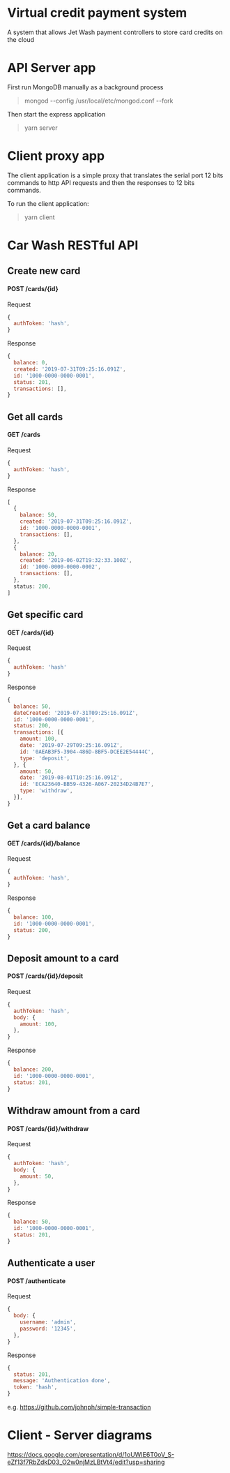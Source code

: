 # Virtual credit payment system
A system that allows Jet Wash payment controllers to store card credits on the cloud

# API Server app
First run MongoDB manually as a background process
> mongod --config /usr/local/etc/mongod.conf --fork

Then start the express application
> yarn server


# Client proxy app
The client application is a simple proxy that translates the serial port 12 bits commands to http API requests and then the responses to 12 bits commands.

To run the client application:
> yarn client

# Car Wash RESTful API

## Create new card
#### **POST /cards/{id}**

Request
```javascript
{
  authToken: 'hash',
}
```

Response
```javascript
{
  balance: 0,
  created: '2019-07-31T09:25:16.091Z',
  id: '1000-0000-0000-0001',
  status: 201,
  transactions: [],
}
```

## Get all cards
#### **GET /cards**

Request 
```javascript
{
  authToken: 'hash',
}
```

Response
```javascript
[
  {
    balance: 50,
    created: '2019-07-31T09:25:16.091Z',
    id: '1000-0000-0000-0001',
    transactions: [],
  },
  {
    balance: 20,
    created: '2019-06-02T19:32:33.100Z',
    id: '1000-0000-0000-0002',
    transactions: [],
  },
  status: 200,
]
```

## Get specific card
#### **GET /cards/{id}**

Request 
```javascript
{
  authToken: 'hash'
}
```
Response
```javascript
{
  balance: 50,
  dateCreated: '2019-07-31T09:25:16.091Z',
  id: '1000-0000-0000-0001',
  status: 200,
  transactions: [{
    amount: 100,
    date: '2019-07-29T09:25:16.091Z',
    id: '0AEAB3F5-3904-486D-8BF5-DCEE2E54444C',
    type: 'deposit',
  }, {
    amount: 50,
    date: '2019-08-01T10:25:16.091Z',
    id: 'ECA23640-BB59-4326-A067-20234D24B7E7',
    type: 'withdraw',
  }],
}
```

## Get a card balance 
#### **GET /cards/{id}/balance**
Request 
```javascript
{
  authToken: 'hash',
}
```
Response
```javascript
{
  balance: 100,
  id: '1000-0000-0000-0001',
  status: 200,
}
```

## Deposit amount to a card
#### **POST /cards/{id}/deposit**

Request 
```javascript
{
  authToken: 'hash',
  body: {
    amount: 100,
  },
}
```
Response
```javascript
{
  balance: 200,
  id: '1000-0000-0000-0001',
  status: 201,
}
```


## Withdraw amount from a card
#### **POST /cards/{id}/withdraw**

Request 
```javascript
{
  authToken: 'hash',
  body: {
    amount: 50,
  },
}
```
Response
```javascript
{
  balance: 50,
  id: '1000-0000-0000-0001',
  status: 201,
}
```

## Authenticate a user
#### **POST /authenticate**
Request
```javascript
{
  body: {
    username: 'admin',
    password: '12345',
  },
}
```
Response
```javascript
{
  status: 201,
  message: 'Authentication done',
  token: 'hash',
}
```

e.g. https://github.com/johnph/simple-transaction

# Client - Server diagrams
https://docs.google.com/presentation/d/1oUWIE6T0oV_S-eZf13f7RbZdkD03_O2w0njMzLBtVt4/edit?usp=sharing
